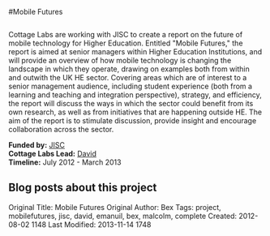 #Mobile Futures 
<br>



<div class="row-fluid">

  <div class="span6">
    <img class="span6 img thumbnail" title="jisc" src="http://cottagelabs.com/media/jisc.png" alt="" />
    <p>Cottage Labs are working with JISC to create a report on the future of mobile technology for Higher Education. Entitled "Mobile Futures," the report is aimed at senior managers within Higher Education Institutions, and will provide an overview of how mobile technology is changing the landscape in which they operate, drawing on examples both from within and outwith the UK HE sector. Covering areas which are of interest to a senior management audience, including student experience (both from a learning and teaching and integration perspective), strategy, and efficiency, the report will discuss the ways in which the sector could benefit from its own research, as well as from initiatives that are happening outside HE. The aim of the report is to stimulate discussion, provide insight and encourage collaboration across the sector.</p>
<!--
  <h2>Reports from this project</h2>
        <div class="facetview facetview-stories" data-size="20" data-search="tags:report AND tags:mobilefutures"></div>
        <h2>Software produced/used in this project</h2>
        <div class="facetview facetview-stories" data-size="20" data-search="tags:software AND tags:mobilefutures"></div>
        -->
 </div>
    

  <div class="span6">
        <div class="well">
        <strong>Funded by:</strong> <a href="http://www.jisc.ac.uk">JISC</a><br>
         <strong>Cottage Labs Lead:</strong> <a href="/people/david">David</a><br>
         <strong>Timeline:</strong> July 2012 -  March 2013<br>
  </div>
  <h2>Blog posts about this project</h2>
        <div class="facetview facetview-stories" data-size="20" data-search='tags:mobilefutures AND url:"/news/*"'></div>
    </div>

</div>








Original Title: Mobile Futures
Original Author: Bex
Tags: project, mobilefutures, jisc, david, emanuil, bex, malcolm, complete
Created: 2012-08-02 1148
Last Modified: 2013-11-14 1748
